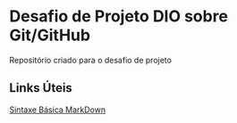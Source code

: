 # Desafio de Projeto DIO sobre Git/GitHub
Repositório criado para o desafio de projeto

## Links Úteis

[Sintaxe Básica MarkDown](https://www.markdownguide.org/basic-syntax/)

